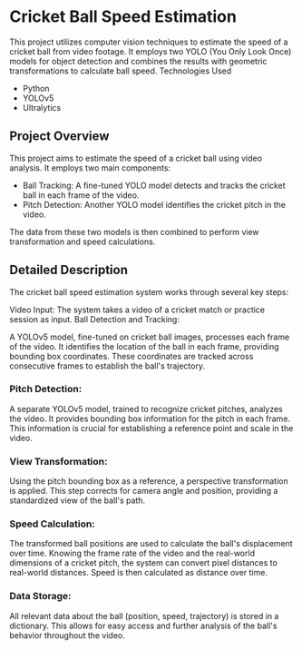 # Cricket Ball Speed Estimation
This project utilizes computer vision techniques to estimate the speed of a cricket ball from video footage. It employs two YOLO (You Only Look Once) models for object detection and combines the results with geometric transformations to calculate ball speed.
Technologies Used

- Python
- YOLOv5
- Ultralytics

## Project Overview
This project aims to estimate the speed of a cricket ball using video analysis. It employs two main components:

- Ball Tracking: A fine-tuned YOLO model detects and tracks the cricket ball in each frame of the video.
- Pitch Detection: Another YOLO model identifies the cricket pitch in the video.

The data from these two models is then combined to perform view transformation and speed calculations.


## Detailed Description
The cricket ball speed estimation system works through several key steps:

Video Input: The system takes a video of a cricket match or practice session as input.
Ball Detection and Tracking:

A YOLOv5 model, fine-tuned on cricket ball images, processes each frame of the video.
It identifies the location of the ball in each frame, providing bounding box coordinates.
These coordinates are tracked across consecutive frames to establish the ball's trajectory.


### Pitch Detection:

A separate YOLOv5 model, trained to recognize cricket pitches, analyzes the video.
It provides bounding box information for the pitch in each frame.
This information is crucial for establishing a reference point and scale in the video.


### View Transformation:

Using the pitch bounding box as a reference, a perspective transformation is applied.
This step corrects for camera angle and position, providing a standardized view of the ball's path.


### Speed Calculation:

The transformed ball positions are used to calculate the ball's displacement over time.
Knowing the frame rate of the video and the real-world dimensions of a cricket pitch, the system can convert pixel distances to real-world distances.
Speed is then calculated as distance over time.


### Data Storage:

All relevant data about the ball (position, speed, trajectory) is stored in a dictionary.
This allows for easy access and further analysis of the ball's behavior throughout the video.



